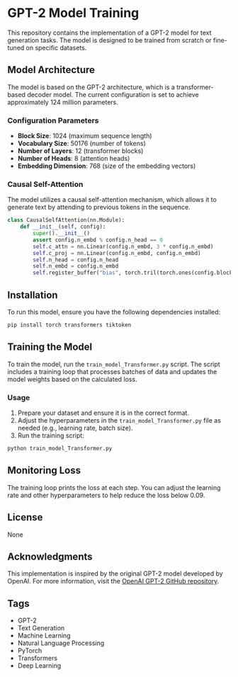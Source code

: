 # GPT-2 Model Training

This repository contains the implementation of a GPT-2 model for text generation tasks. The model is designed to be trained from scratch or fine-tuned on specific datasets.

## Model Architecture

The model is based on the GPT-2 architecture, which is a transformer-based decoder model. The current configuration is set to achieve approximately 124 million parameters.

### Configuration Parameters

- **Block Size**: 1024 (maximum sequence length)
- **Vocabulary Size**: 50176 (number of tokens)
- **Number of Layers**: 12 (transformer blocks)
- **Number of Heads**: 8 (attention heads)
- **Embedding Dimension**: 768 (size of the embedding vectors)

### Causal Self-Attention

The model utilizes a causal self-attention mechanism, which allows it to generate text by attending to previous tokens in the sequence.

```python
class CausalSelfAttention(nn.Module):
    def __init__(self, config):
        super().__init__()
        assert config.n_embd % config.n_head == 0
        self.c_attn = nn.Linear(config.n_embd, 3 * config.n_embd)
        self.c_proj = nn.Linear(config.n_embd, config.n_embd)
        self.n_head = config.n_head
        self.n_embd = config.n_embd
        self.register_buffer("bias", torch.tril(torch.ones(config.block_size, config.block_size)).view(1, 1, config.block_size, config.block_size))
```

## Installation

To run this model, ensure you have the following dependencies installed:

```bash
pip install torch transformers tiktoken
```

## Training the Model

To train the model, run the `train_model_Transformer.py` script. The script includes a training loop that processes batches of data and updates the model weights based on the calculated loss.

### Usage

1. Prepare your dataset and ensure it is in the correct format.
2. Adjust the hyperparameters in the `train_model_Transformer.py` file as needed (e.g., learning rate, batch size).
3. Run the training script:

```bash
python train_model_Transformer.py
```

## Monitoring Loss

The training loop prints the loss at each step. You can adjust the learning rate and other hyperparameters to help reduce the loss below 0.09.

## License

None

## Acknowledgments

This implementation is inspired by the original GPT-2 model developed by OpenAI. For more information, visit the [OpenAI GPT-2 GitHub repository](https://github.com/openai/gpt-2).

## Tags

- GPT-2
- Text Generation
- Machine Learning
- Natural Language Processing
- PyTorch
- Transformers
- Deep Learning
